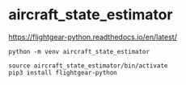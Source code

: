 # aircraft_state_estimator

https://flightgear-python.readthedocs.io/en/latest/

    python -m venv aircraft_state_estimator
    
    source aircraft_state_estimator/bin/activate
    pip3 install flightgear-python
